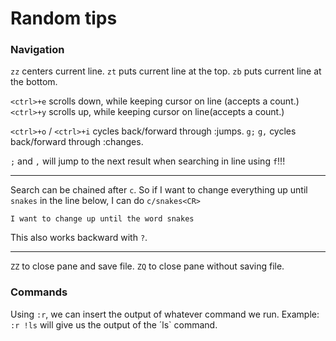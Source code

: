# Random tips

### Navigation
`zz` centers current line.
`zt` puts current line at the top.
`zb` puts current line at the bottom.

`<ctrl>+e` scrolls down, while keeping cursor on line (accepts a count.)
`<ctrl>+y` scrolls up, while keeping cursor on line(accepts a count.)

`<ctrl>+o` / `<ctrl>+i` cycles back/forward through :jumps.
`g;` `g,` cycles back/forward through :changes.

`;` and `,` will jump to the next result when searching in line using `f`!!!

---

Search can be chained after `c`.
So if I want to change everything up until `snakes` in the line below,
I can do `c/snakes<CR>`

`I want to change up until the word snakes`

This also works backward with `?`.

---

`ZZ` to close pane and save file.
`ZQ` to close pane without saving file.

### Commands

Using `:r`, we can insert the output of whatever command we run.
Example: `:r !ls` will give us the output of the ´ls` command.
